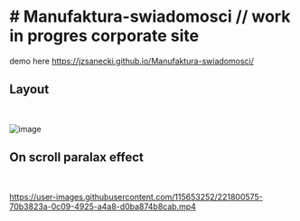 <h1># Manufaktura-swiadomosci // work in progres corporate site</h1>

demo here https://jzsanecki.github.io/Manufaktura-swiadomosci/


<h2>Layout</h2><br>

![image](https://user-images.githubusercontent.com/115653252/221800488-32fe7ed0-e660-4155-814f-1afcfea4548c.png)

<h2>On scroll paralax effect</h2><br>

https://user-images.githubusercontent.com/115653252/221800575-70b3823a-0c09-4925-a4a8-d0ba874b8cab.mp4




